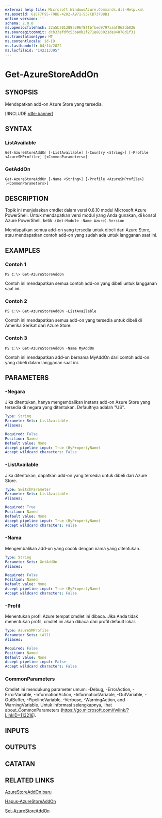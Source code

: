 ```yaml
---
external help file: Microsoft.WindowsAzure.Commands.dll-Help.xml
ms.assetid: 61CF7F95-F0BB-4282-A971-537CB73708B1
online version: ''
schema: 2.0.0
ms.openlocfilehash: 22a5b201288a396f8ffbfbed97975aaf062db026
ms.sourcegitcommit: dcb33efdfc53ba0b2f271e883021de84878d1f31
ms.translationtype: MT
ms.contentlocale: id-ID
ms.lasthandoff: 04/14/2022
ms.locfileid: "142313395"
---
```

# Get-AzureStoreAddOn

## SYNOPSIS
Mendapatkan add-on Azure Store yang tersedia.

[!INCLUDE [rdfe-banner](../../includes/rdfe-banner.md)]

## SYNTAX

### ListAvailable
```
Get-AzureStoreAddOn [-ListAvailable] [-Country <String>] [-Profile <AzureSMProfile>] [<CommonParameters>]
```

### GetAddOn
```
Get-AzureStoreAddOn [-Name <String>] [-Profile <AzureSMProfile>] [<CommonParameters>]
```

## DESCRIPTION
Topik ini menjelaskan cmdlet dalam versi 0.8.10 modul Microsoft Azure PowerShell.
Untuk mendapatkan versi modul yang Anda gunakan, di konsol Azure PowerShell, ketik .`(Get-Module -Name Azure).Version`

Mendapatkan semua add-on yang tersedia untuk dibeli dari Azure Store, atau mendapatkan contoh add-on yang sudah ada untuk langganan saat ini.

## EXAMPLES

### Contoh 1
```
PS C:\> Get-AzureStoreAddOn
```

Contoh ini mendapatkan semua contoh add-on yang dibeli untuk langganan saat ini.

### Contoh 2
```
PS C:\> Get-AzureStoreAddOn -ListAvailable
```

Contoh ini mendapatkan semua add-on yang tersedia untuk dibeli di Amerika Serikat dari Azure Store.

### Contoh 3
```
PS C:\> Get-AzureStoreAddOn -Name MyAddOn
```

Contoh ini mendapatkan add-on bernama MyAddOn dari contoh add-on yang dibeli dalam langganan saat ini.

## PARAMETERS

### -Negara
Jika ditentukan, hanya mengembalikan instans add-on Azure Store yang tersedia di negara yang ditentukan.
Defaultnya adalah "US".

```yaml
Type: String
Parameter Sets: ListAvailable
Aliases: 

Required: False
Position: Named
Default value: None
Accept pipeline input: True (ByPropertyName)
Accept wildcard characters: False
```

### -ListAvailable
Jika ditentukan, dapatkan add-on yang tersedia untuk dibeli dari Azure Store.

```yaml
Type: SwitchParameter
Parameter Sets: ListAvailable
Aliases: 

Required: True
Position: Named
Default value: None
Accept pipeline input: True (ByPropertyName)
Accept wildcard characters: False
```

### -Nama
Mengembalikan add-on yang cocok dengan nama yang ditentukan.

```yaml
Type: String
Parameter Sets: GetAddOn
Aliases: 

Required: False
Position: Named
Default value: None
Accept pipeline input: True (ByPropertyName)
Accept wildcard characters: False
```

### -Profil
Menentukan profil Azure tempat cmdlet ini dibaca.
Jika Anda tidak menentukan profil, cmdlet ini akan dibaca dari profil default lokal.

```yaml
Type: AzureSMProfile
Parameter Sets: (All)
Aliases: 

Required: False
Position: Named
Default value: None
Accept pipeline input: False
Accept wildcard characters: False
```

### CommonParameters
Cmdlet ini mendukung parameter umum: -Debug, -ErrorAction, -ErrorVariable, -InformationAction, -InformationVariable, -OutVariable, -OutBuffer, -PipelineVariable, -Verbose, -WarningAction, and -WarningVariable. Untuk informasi selengkapnya, lihat about_CommonParameters (https://go.microsoft.com/fwlink/?LinkID=113216).

## INPUTS

## OUTPUTS

## CATATAN

## RELATED LINKS

[AzureStoreAddOn baru](./New-AzureStoreAddOn.md)

[Hapus-AzureStoreAddOn](./Remove-AzureStoreAddOn.md)

[Set-AzureStoreAddOn](./Set-AzureStoreAddOn.md)


